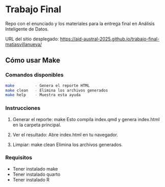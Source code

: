 # Trabajo Final

Repo con el enunciado y los materiales para la entrega final en Análisis Inteligente de Datos.

URL del sitio desplegado: https://aid-austral-2025.github.io/trabajo-final-matiasvillanueva/

## Cómo usar Make

### Comandos disponibles
```bash
make         - Genera el reporte HTML  
make clean   - Elimina los archivos generados  
make help    - Muestra esta ayuda  
```

### Instrucciones

1. Generar el reporte:
   make
   Esto compila index.qmd y genera index.html en la carpeta principal.

2. Ver el resultado:
   Abre index.html en tu navegador.

3. Limpiar:
   make clean
   Elimina los archivos generados.

### Requisitos
- Tener instalado make
- Tener instalado quarto 
- Tener instalado R